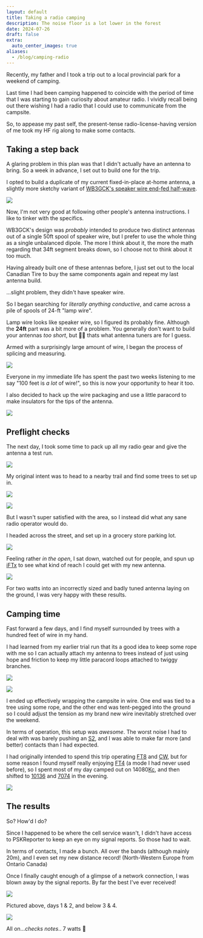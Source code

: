 ```yaml
---
layout: default
title: Taking a radio camping
description: The noise floor is a lot lower in the forest
date: 2024-07-26
draft: false
extra:
  auto_center_images: true
aliases:
  - /blog/camping-radio
---
```


Recently, my father and I took a trip out to a local provincial park for a weekend of camping.

Last time I had been camping happened to coincide with the period of time that I was starting to gain curiosity about amateur radio. I vividly recall being out there wishing I had a radio that I could use to communicate from the campsite.

So, to appease my past self, the present-tense radio-license-having version of me took my HF rig along to make some contacts.

## Taking a step back

A glaring problem in this plan was that I didn't actually have an antenna to bring. So a week in advance, I set out to build one for the trip.

I opted to build a duplicate of my current fixed-in-place at-home antenna, a slightly more sketchy variant of [WB3GCK's speaker wire end-fed half-wave](https://wb3gck.com/tag/speaker-wire-antennas/).

![](/images/posts/camping-radio/spkr-wire-efhw-lengths.png)

Now, I'm not very good at following other people's antenna instructions. I like to tinker with the specifics.

WB3GCK's design was *probably* intended to produce two distinct antennas out of a single 50ft spool of speaker wire, but I prefer to use the whole thing as a single unbalanced dipole. The more I think about it, the more the math regarding that 34ft segment breaks down, so I choose not to think about it too much.

Having already built one of these antennas before, I just set out to the local Canadian Tire to buy the same components again and repeat my last antenna build.

...slight problem, they didn't have speaker wire.

So I began searching for *literally anything conductive*, and came across a pile of spools of 24-ft "lamp wire".

Lamp wire looks like speaker wire, so I figured its probably fine. Although the **24ft** part was a bit more of a problem. You generally don't want to build your antennas *too short*, but :man_shrugging: thats what antenna tuners are for I guess.

Armed with a surprisingly large amount of wire, I began the process of splicing and measuring.

![](/images/posts/camping-radio/PXL_20240713_194740810.jpg)

Everyone in my immediate life has spent the past two weeks listening to me say "100 feet is *a lot* of wire!", so this is now your opportunity to hear it too.

I also decided to hack up the wire packaging and use a little paracord to make insulators for the tips of the antenna.

![](/images/posts/camping-radio/PXL_20240713_202756448.jpg)

## Preflight checks

The next day, I took some time to pack up all my radio gear and give the antenna a test run.

![](/images/posts/camping-radio/PXL_20240714_151953924.jpg)

My original intent was to head to a nearby trail and find some trees to set up in.

![](/images/posts/camping-radio/PXL_20240714_153600599.jpg)

![](/images/posts/camping-radio/PXL_20240714_153706887.jpg)

But I wasn't super satisfied with the area, so I instead did what any sane radio operator would do.

I headed across the street, and set up in a grocery store parking lot.

![](/images/posts/camping-radio/PXL_20240714_162523877.jpg)

Feeling rather *in the open*, I sat down, watched out for people, and spun up [iFTx](https://apps.apple.com/ca/app/iftx/id6446093115) to see what kind of reach I could get with my new antenna.

![](/images/posts/camping-radio/Screenshot_20240714-124916.png)

For two watts into an incorrectly sized and badly tuned antenna laying on the ground, I was very happy with these results.

## Camping time

Fast forward a few days, and I find myself surrounded by trees with a hundred feet of wire in my hand.

I had learned from my earlier trial run that its a good idea to keep some rope with me so I can actually attach my antenna to trees instead of just using hope and friction to keep my little paracord loops attached to twiggy branches.

![](/images/posts/camping-radio/PXL_20240719_200332311.jpg)

![](/images/posts/camping-radio/PXL_20240719_201852022.jpg)

I ended up effectively wrapping the campsite in wire. One end was tied to a tree using some rope, and the other end was tent-pegged into the ground so I could adjust the tension as my brand new wire inevitably stretched over the weekend.

In terms of operation, this setup was *awesome*. The worst noise I had to deal with was barely pushing an [S2](https://en.wikipedia.org/wiki/S_meter), and I was able to make far more (and better) contacts than I had expected.

I had originally intended to spend this trip operating [FT8](https://en.wikipedia.org/wiki/FT8) and [CW](https://en.wikipedia.org/wiki/Continuous_wave), but for some reason I found myself really enjoying [FT4](https://wsjt.sourceforge.io/FT4_Protocol.pdf) (a mode I had never used before), so I spent most of my day camped out on 14080[Kc](https://en.wikipedia.org/wiki/Cycle_per_second), and then shifted to [10136](https://en.wikipedia.org/wiki/WARC_bands) and [7074](https://en.wikipedia.org/wiki/40-meter_band) in the evening.

![](/images/posts/camping-radio/PXL_20240720_200504715.jpg)

## The results

So? How'd I do?

Since I happened to be where the cell service wasn't, I didn't have access to PSKReporter to keep an eye on my signal reports. So those had to wait.

In terms of contacts, I made a bunch. All over the bands (although mainly 20m), and I even set my new distance record! (North-Western Europe from Ontario Canada)

Once I finally caught enough of a glimpse of a network connection, I was blown away by the signal reports. By far the best I've ever received!

![](/images/posts/camping-radio/original_3fd7fa07-f8fe-4dba-aeb1-aa1d689f300c_Screenshot_20240720-193018.png)

Pictured above, days 1 & 2, and below 3 & 4.

![](/images/posts/camping-radio/IMG_0218.jpg)

All on...*checks notes*.. 7 watts :slightly_smiling_face:
